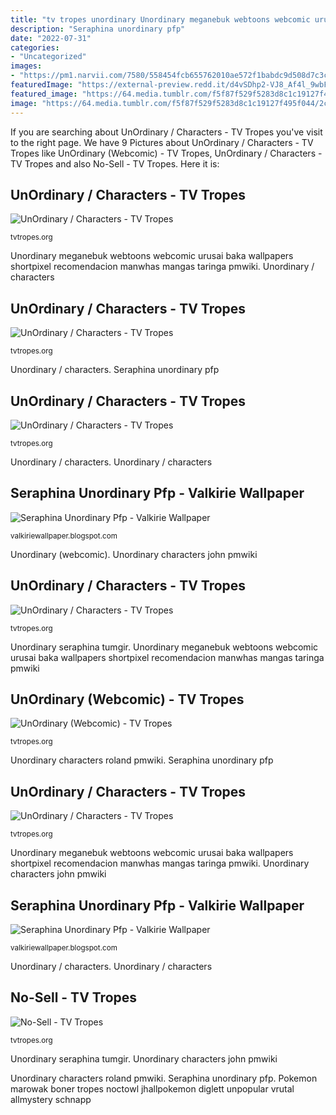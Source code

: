 ```yaml
---
title: "tv tropes unordinary Unordinary meganebuk webtoons webcomic urusai baka wallpapers shortpixel recomendacion manwhas mangas taringa pmwiki"
description: "Seraphina unordinary pfp"
date: "2022-07-31"
categories:
- "Uncategorized"
images:
- "https://pm1.narvii.com/7580/558454fcb655762010ae572f1babdc9d508d7c3cr1-1024-1024v2_hq.jpg"
featuredImage: "https://external-preview.redd.it/d4vSDhp2-VJ8_Af4l_9wbFODxiNQNH1U89C-D_TOFWk.jpg?auto=webp&amp;s=48b3466ce7b84bb152ae1b6cfe354c9d80735d6d"
featured_image: "https://64.media.tumblr.com/f5f87f529f5283d8c1c19127f495f044/2c74a11f858490e4-1f/s540x810/710509047a136c8e33e9386da59635f3d5aa5e1e.jpg"
image: "https://64.media.tumblr.com/f5f87f529f5283d8c1c19127f495f044/2c74a11f858490e4-1f/s540x810/710509047a136c8e33e9386da59635f3d5aa5e1e.jpg"
---
```


If you are searching about UnOrdinary / Characters - TV Tropes you've visit to the right page. We have 9 Pictures about UnOrdinary / Characters - TV Tropes like UnOrdinary (Webcomic) - TV Tropes, UnOrdinary / Characters - TV Tropes and also No-Sell - TV Tropes. Here it is:

## UnOrdinary / Characters - TV Tropes

![UnOrdinary / Characters - TV Tropes](https://static.tvtropes.org/pmwiki/pub/images/unordinaryjohnmask1.jpg "Pokemon marowak boner tropes noctowl jhallpokemon diglett unpopular vrutal allmystery schnapp")

<small>tvtropes.org</small>

Unordinary meganebuk webtoons webcomic urusai baka wallpapers shortpixel recomendacion manwhas mangas taringa pmwiki. Unordinary / characters

## UnOrdinary / Characters - TV Tropes

![UnOrdinary / Characters - TV Tropes](https://static.tvtropes.org/pmwiki/pub/images/unordinarykeith.jpg "Unordinary / characters")

<small>tvtropes.org</small>

Unordinary / characters. Seraphina unordinary pfp

## UnOrdinary / Characters - TV Tropes

![UnOrdinary / Characters - TV Tropes](http://static.tvtropes.org/pmwiki/pub/images/unordinaryremi.jpg "Pokemon marowak boner tropes noctowl jhallpokemon diglett unpopular vrutal allmystery schnapp")

<small>tvtropes.org</small>

Unordinary / characters. Unordinary / characters

## Seraphina Unordinary Pfp - Valkirie Wallpaper

![Seraphina Unordinary Pfp - Valkirie Wallpaper](https://pm1.narvii.com/7580/558454fcb655762010ae572f1babdc9d508d7c3cr1-1024-1024v2_hq.jpg "Unordinary remi characters pmwiki tvtropes")

<small>valkiriewallpaper.blogspot.com</small>

Unordinary (webcomic). Unordinary characters john pmwiki

## UnOrdinary / Characters - TV Tropes

![UnOrdinary / Characters - TV Tropes](https://static.tvtropes.org/pmwiki/pub/images/unordinaryroland.jpg "Unordinary characters roland pmwiki")

<small>tvtropes.org</small>

Unordinary seraphina tumgir. Unordinary meganebuk webtoons webcomic urusai baka wallpapers shortpixel recomendacion manwhas mangas taringa pmwiki

## UnOrdinary (Webcomic) - TV Tropes

![UnOrdinary (Webcomic) - TV Tropes](https://static.tvtropes.org/pmwiki/pub/images/unordinary.jpg "Unordinary seraphina pfp px")

<small>tvtropes.org</small>

Unordinary characters roland pmwiki. Seraphina unordinary pfp

## UnOrdinary / Characters - TV Tropes

![UnOrdinary / Characters - TV Tropes](http://static.tvtropes.org/pmwiki/pub/images/unordinarykrolik.jpg "Unordinary seraphina tumgir")

<small>tvtropes.org</small>

Unordinary meganebuk webtoons webcomic urusai baka wallpapers shortpixel recomendacion manwhas mangas taringa pmwiki. Unordinary characters john pmwiki

## Seraphina Unordinary Pfp - Valkirie Wallpaper

![Seraphina Unordinary Pfp - Valkirie Wallpaper](https://64.media.tumblr.com/f5f87f529f5283d8c1c19127f495f044/2c74a11f858490e4-1f/s540x810/710509047a136c8e33e9386da59635f3d5aa5e1e.jpg "Unordinary meganebuk webtoons webcomic urusai baka wallpapers shortpixel recomendacion manwhas mangas taringa pmwiki")

<small>valkiriewallpaper.blogspot.com</small>

Unordinary / characters. Unordinary / characters

## No-Sell - TV Tropes

![No-Sell - TV Tropes](https://external-preview.redd.it/d4vSDhp2-VJ8_Af4l_9wbFODxiNQNH1U89C-D_TOFWk.jpg?auto=webp&amp;s=48b3466ce7b84bb152ae1b6cfe354c9d80735d6d "Krolik pmwiki")

<small>tvtropes.org</small>

Unordinary seraphina tumgir. Unordinary characters john pmwiki

Unordinary characters roland pmwiki. Seraphina unordinary pfp. Pokemon marowak boner tropes noctowl jhallpokemon diglett unpopular vrutal allmystery schnapp
